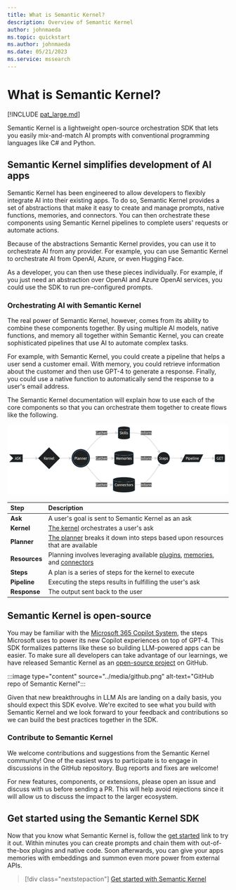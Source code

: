 ```yaml
---
title: What is Semantic Kernel?
description: Overview of Semantic Kernel
author: johnmaeda
ms.topic: quickstart
ms.author: johnmaeda
ms.date: 05/21/2023
ms.service: mssearch
---
```

# What is Semantic Kernel?


[!INCLUDE [pat_large.md](../includes/pat_large.md)]

Semantic Kernel is a lightweight open-source orchestration SDK that lets you easily mix-and-match AI prompts with conventional programming languages like C# and Python.

## Semantic Kernel simplifies development of AI apps
Semantic Kernel has been engineered to allow developers to flexibly integrate AI into their existing apps. To do so, Semantic Kernel provides a set of abstractions that make it easy to create and manage prompts, native functions, memories, and connectors. You can then orchestrate these components using Semantic Kernel pipelines to complete users' requests or automate actions.

Because of the abstractions Semantic Kernel provides, you can use it to orchestrate AI from any provider. For example, you can use Semantic Kernel to orchestrate AI from OpenAI, Azure, or even Hugging Face.

As a developer, you can then use these pieces individually. For example, if you just need an abstraction over OpenAI and Azure OpenAI services, you could use the SDK to run pre-configured prompts.

### Orchestrating AI with Semantic Kernel
The real power of Semantic Kernel, however, comes from its ability to combine these components together. By using multiple AI models, native functions, and memory all together within Semantic Kernel, you can create sophisticated pipelines that use AI to automate complex tasks.

For example, with Semantic Kernel, you could create a pipeline that helps a user send a customer email. With memory, you could retrieve information about the customer and then use GPT-4 to generate a response. Finally, you could use a native function to automatically send the response to a user's email address.

The Semantic Kernel documentation will explain how to use each of the core components so that you can orchestrate them together to create flows like the following.

![Technical perspective of what's happening](../media/flowdiagram.png)

| Step | Description |
|:-|:-|
| **Ask** | A user's goal is sent to Semantic Kernel as an ask |
| **Kernel** | [The kernel](/semantic-kernel/create-chains/kernel) orchestrates a user's ask |
| **Planner** | [The planner](/semantic-kernel/create-chains/planner) breaks it down into steps based upon resources that are available |
| **Resources** | Planning involves leveraging available [plugins](/semantic-kernel/create-plugins/), [memories](/semantic-kernel/memories/index), and [connectors](/semantic-kernel/create-chains/connectors) |
| **Steps** | A plan is a series of steps for the kernel to execute |
| **Pipeline** | Executing the steps results in fulfilling the user's ask |
| **Response** | The output sent back to the user |

## Semantic Kernel is open-source
You may be familiar with the [Microsoft 365 Copilot System](https://www.youtube.com/watch?v=E5g20qmeKpg), the steps Microsoft uses to power its new Copilot experiences on top of GPT-4. This SDK formalizes patterns like these so building LLM-powered apps can be easier. To make sure all developers can take advantage of our learnings, we have released Semantic Kernel as an [open-source project](https://aka.ms/skrepo) on GitHub. 

:::image type="content" source="../media/github.png" alt-text="GitHub repo of Semantic Kernel":::

Given that new breakthroughs in LLM AIs are landing on a daily basis, you should expect this SDK evolve. We're excited to see what you build with Semantic Kernel and we look forward to your feedback and contributions so we can build the best practices together in the SDK.

### Contribute to Semantic Kernel
We welcome contributions and suggestions from the Semantic Kernel community! One of the easiest ways to participate is to engage in discussions in the GitHub repository. Bug reports and fixes are welcome!

For new features, components, or extensions, please open an issue and discuss with us before sending a PR. This will help avoid rejections since it will allow us to discuss the impact to the larger ecosystem.

<!-- ## Semantic Kernel is one part of the entire AI ecosystem -->

## Get started using the Semantic Kernel SDK
Now that you know what Semantic Kernel is, follow the [get started](/semantic-kernel/get-started) link to try it out. Within minutes you can create prompts and chain them with out-of-the-box plugins and native code. Soon afterwards, you can give your apps memories with embeddings and summon even more power from external APIs.

> [!div class="nextstepaction"]
> [Get started with Semantic Kernel](/semantic-kernel/get-started)